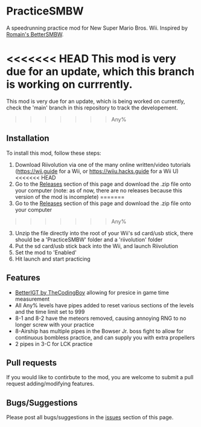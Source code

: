 # PracticeSMBW
A speedrunning practice mod for New Super Mario Bros. Wii. Inspired by [Romain's BetterSMBW](https://github.com/R0mainSR/BetterSMBW).

<<<<<<< HEAD
This mod is very due for an update, which this branch is working on currrently.
=======
This mod is very due for an update, which is being worked on currently, check the 'main' branch in this repository to track the developement.
>>>>>>> Any%

## Installation
To install this mod, follow these steps:
1. Download Riivolution via one of the many online written/video tutorials (https://wii.guide for a Wii, or https://wiiu.hacks.guide for a Wii U) 
<<<<<<< HEAD
2. Go to the [Releases](https://github.com/CalebAP/PracticeSMBW/releases) section of this page and download the .zip file onto your computer (note: as of now, there are no releases because this version of the mod is incomplete)
=======
2. Go to the [Releases](https://github.com/CalebAP/PracticeSMBW/releases) section of this page and download the .zip file onto your computer
>>>>>>> Any%
3. Unzip the file directly into the root of your Wii's sd card/usb stick, there should be a 'PracticeSMBW' folder and a 'riivolution' folder
4. Put the sd card/usb stick back into the Wii, and launch Riivolution
5. Set the mod to 'Enabled'
6. Hit launch and start practicing

## Features
- [BetterIGT by TheCodingBoy](https://github.com/LetsPlentendo-CH/BetterIGT) allowing for presice in game time measurement
- All Any% levels have pipes added to reset various sections of the levels and the time limit set to 999
- 8-1 and 8-2 have the meteors removed, causing annoying RNG to no longer screw with your practice
- 8-Airship has multiple pipes in the Bowser Jr. boss fight to allow for continuous bombless practice, and can supply you with extra propellers
- 2 pipes in 3-C for LCK practice

## Pull requests
If you would like to contirbute to the mod, you are welcome to submit a pull request adding/modifying features.

## Bugs/Suggestions
Please post all bugs/suggestions in the [issues](https://github.com/CalebAP/PracticeSMBW/issues) section of this page.
